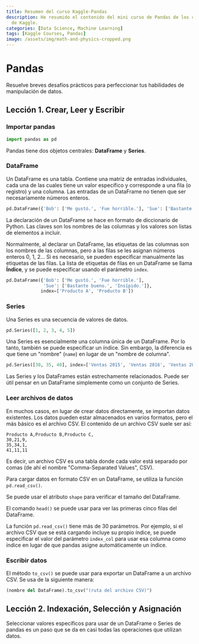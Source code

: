 ```yaml
---
title: Resumen del curso Kaggle-Pandas
description: He resumido el contenido del mini curso de Pandas de los cursos públicos
  de Kaggle.
categories: [Data Science, Machine Learning]
tags: [Kaggle Courses, Pandas]
image: /assets/img/math-and-physics-cropped.png
---
```

# Pandas
Resuelve breves desafíos prácticos para perfeccionar tus habilidades de manipulación de datos.

## Lección 1. Crear, Leer y Escribir
### Importar pandas
```python
import pandas as pd
```
Pandas tiene dos objetos centrales: **DataFrame** y **Series**.

### DataFrame
Un DataFrame es una tabla. Contiene una matriz de entradas individuales, cada una de las cuales tiene un valor específico y corresponde a una fila (o registro) y una columna. Las entradas de un DataFrame no tienen que ser necesariamente números enteros.
```python
pd.DataFrame({'Bob': ['Me gustó.', 'Fue horrible.'], 'Sue': ['Bastante bueno.', 'Insípido.']})
```
La declaración de un DataFrame se hace en formato de diccionario de Python. Las claves son los nombres de las columnas y los valores son listas de elementos a incluir.

Normalmente, al declarar un DataFrame, las etiquetas de las columnas son los nombres de las columnas, pero a las filas se les asignan números enteros 0, 1, 2... Si es necesario, se pueden especificar manualmente las etiquetas de las filas. La lista de etiquetas de filas en un DataFrame se llama **Índice**, y se puede especificar usando el parámetro ```index```.
```python
pd.DataFrame({'Bob': ['Me gustó.', 'Fue horrible.'], 
              'Sue': ['Bastante bueno.', 'Insípido.']},
             index=['Producto A', 'Producto B'])
```

### Series
Una Series es una secuencia de valores de datos.
```python
pd.Series([1, 2, 3, 4, 5])
```
Una Series es esencialmente una columna única de un DataFrame. Por lo tanto, también se puede especificar un índice. Sin embargo, la diferencia es que tiene un "nombre" (```name```) en lugar de un "nombre de columna".
```python
pd.Series([30, 35, 40], index=['Ventas 2015', 'Ventas 2016', 'Ventas 2017'], name='Producto A')
```
Las Series y los DataFrames están estrechamente relacionados. Puede ser útil pensar en un DataFrame simplemente como un conjunto de Series.

### Leer archivos de datos
En muchos casos, en lugar de crear datos directamente, se importan datos existentes. Los datos pueden estar almacenados en varios formatos, pero el más básico es el archivo CSV. El contenido de un archivo CSV suele ser así:
```
Producto A,Producto B,Producto C,
30,21,9,
35,34,1,
41,11,11
```
Es decir, un archivo CSV es una tabla donde cada valor está separado por comas (de ahí el nombre "Comma-Separated Values", CSV).

Para cargar datos en formato CSV en un DataFrame, se utiliza la función ```pd.read_csv()```.

Se puede usar el atributo ```shape``` para verificar el tamaño del DataFrame.

El comando ```head()``` se puede usar para ver las primeras cinco filas del DataFrame.

La función ```pd.read_csv()``` tiene más de 30 parámetros. Por ejemplo, si el archivo CSV que se está cargando incluye su propio índice, se puede especificar el valor del parámetro ```index_col``` para usar esa columna como índice en lugar de que pandas asigne automáticamente un índice.

### Escribir datos
El método ```to_csv()``` se puede usar para exportar un DataFrame a un archivo CSV. Se usa de la siguiente manera:
```python
(nombre del DataFrame).to_csv("(ruta del archivo CSV)")
```

## Lección 2. Indexación, Selección y Asignación
Seleccionar valores específicos para usar de un DataFrame o Series de pandas es un paso que se da en casi todas las operaciones que utilizan datos.

